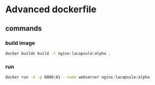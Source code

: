 # Advanced dockerfile
## commands
### build image
```sh
docker buildx build -t nginx-lacapsule:alpha .
```
### run
```sh
docker run -d -p 8080:81 --name webserver nginx-lacapsule:alpha
```